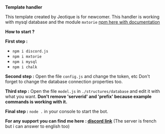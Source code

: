 **Template handler**

This template created by Jeotique is for newcomer.
This handler is working with mysql database and the module ``mxtorie`` [npm here with documentation](https://www.npmjs.com/package/mxtorie)

**How to start ?**

**First step :**
- `npm i discord.js`
- `npm i mxtorie`
- `npm i mysql`
- `npm i chalk`

**Second step :**
Open the file `config.js` and change the token, etc
Don't forget to change the database connection properties too.

**Third step :**
Open the file `model.js` in `./structures/database` and edit it with what you want.
**Don't remove 'serverid' and 'prefix' because example commands is working with it.**

**Final step :**
`node .` in your console to start the bot.

**For any support you can find me here : [discord link](https://discord.gg/mxtorie)**
(The server is french but i can answer to english too)